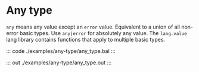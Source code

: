 # Any type

`any` means any value except an `error` value.
Equivalent to a union of all non-error basic types.
Use `any|error` for absolutely any value.
The `lang.value` lang library contains functions that apply to multiple basic types.

::: code ./examples/any-type/any_type.bal :::

::: out ./examples/any-type/any_type.out :::